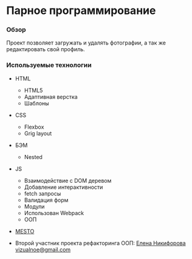 # Парное программирование

### Обзор

Проект позволяет загружать и удалять фотографии, а так же редактировать свой профиль.

### Используемые технологии

- HTML
  - HTML5
  - Адаптивная верстка
  - Шаблоны
- CSS
  - Flexbox
  - Grig layout
- БЭМ
  - Nested
- JS

  - Взаимодействие с DOM деревом
  - Добавление интерактивности
  - fetch запросы
  - Валидация форм
  - Модули
  - Использован Webpack
  - ООП

- [MESTO](https://andreyarkhp.github.io/mesto-project/)

* Второй участник проекта рефакторинга ООП: [Елена Никифорова](https://github.com/Lakatosska/) vizualnoe@gmail.com
